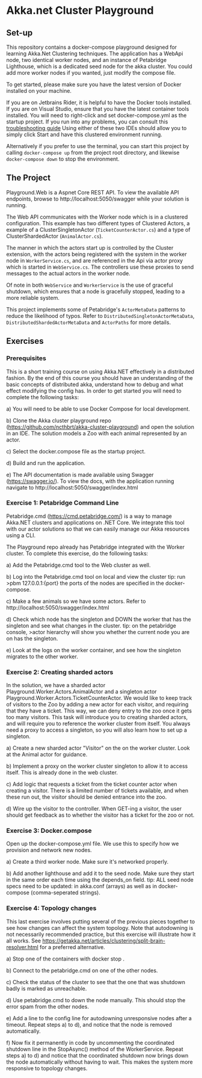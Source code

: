 # Akka.net Cluster Playground

## Set-up
This repository contains a docker-compose playground designed for learning Akka.Net Clustering techniques.
The application has a WebApi node, two identical worker nodes, and an instance of Petabridge Lighthouse, which is a dedicated seed node for the akka cluster.
You could add more worker nodes if you wanted, just modify the compose file.

To get started, please make sure you have the latest version of Docker installed on your machine.

If you are on Jetbrains Rider, it is helpful to have the Docker tools installed. 
If you are on Visual Studio, ensure that you have the latest container tools installed. You will need to right-click and set docker-compose.yml as the startup project. If you run into any problems,
you can consult this [troubleshooting guide](https://docs.microsoft.com/en-us/visualstudio/containers/vs-azure-tools-docker-troubleshooting-docker-errors?view=vs-2017)
Using either of these two IDEs should allow you to simply click Start and have this clustered environment running.  

Alternatively if you prefer to use the terminal, you can start this project by calling `docker-compose up` from the 
project root directory, and likewise `docker-compose down` to stop the environment.

## The Project
Playground.Web is a Aspnet Core REST API. To view the available API endpoints, browse to http://localhost:5050/swagger
while your solution is running. 

The Web API communicates with the Worker node which is in a clustered configuration. This example has two different 
types of Clustered Actors, a example of a ClusterSingletonActor (`TicketCounterActor.cs`) and a type of 
ClusterShardedActor (`AnimalActor.cs`).

The manner in which the actors start up is controlled by the Cluster extension, with the actors being registered with 
the system in the worker node in `WorkerService.cs`, and are referenced in the Api via actor proxy which is started in
`WebService.cs`. The controllers use these proxies to send messages to the actual actors in the worker node. 

Of note in both `WebService` and `WorkerService` is the use of graceful shutdown, which ensures that a node is gracefully
stopped, leading to a more reliable system. 

This project implements some of Petabridge's `ActorMetaData` patterns to reduce the likelihood of typos. 
Refer to `DistributedSingletonActorMetaData`, `DistributedShardedActorMetaData` and `ActorPaths` for more details.


## Exercises

### Prerequisites

This is a short training course on using Akka.NET effectively in a distributed fashion. By the end of this course you should have an understanding of the basic concepts of distributed akka, understand how to debug and what effect modifying the config has. In order to get started you will need to complete the following tasks:

a) You will need to be able to use Docker Compose for local development.

b) Clone the Akka cluster playground repo (https://github.com/ncthbrt/akka-cluster-playground) and open the solution in an IDE. The solution models a Zoo with each animal represented by an actor.

c) Select the docker.compose file as the startup project.

d) Build and run the application.

e) The API documentation is made available using Swagger (https://swagger.io/). To view the docs, with the application running navigate to http://localhost:5050/swagger/index.html


### Exercise 1: Petabridge Command Line

Petabridge.cmd (https://cmd.petabridge.com/) is a way to manage Akka.NET clusters and applications on .NET Core. We integrate this tool with our actor solutions so that we can easily manage our Akka resources using a CLI.

The Playground repo already has Petabridge integrated with the Worker cluster. To complete this exercise, do the following tasks:

a) Add the Petabridge.cmd tool to the Web cluster as well.

b) Log into the Petabridge.cmd tool on local and view the cluster
tip: run >pbm 127.0.0.1:{port}
the ports of the nodes are specified in the docker-compose.

c) Make a few animals so we have some actors. Refer to http://localhost:5050/swagger/index.html

d) Check which node has the singleton and DOWN the worker that has the singleton and see what changes in the cluster.
tip: on the petabridge console, >actor hierarchy will show you whether the current node you are on has the singleton.

e) Look at the logs on the worker container, and see how the singleton migrates to the other worker.

### Exercise 2: Creating sharded actors

In the solution, we have a sharded actor Playground.Worker.Actors.AnimalActor and a singleton actor Playground.Worker.Actors.TicketCounterActor. We would like to keep track of visitors to the Zoo by adding a new actor for each visitor, and requiring that they have a ticket. This way, we can deny entry to the zoo once it gets too many visitors. This task will introduce you to creating sharded actors, and will require you to reference the worker cluster from itself. You always need a proxy to access a singleton, so you will also learn how to set up a singleton.

a) Create a new sharded actor "Visitor" on the on the worker cluster. Look at the Animal actor for guidance.

b) Implement a proxy on the worker cluster singleton to allow it to access itself. This is already done in the web cluster.

c) Add logic that requests a ticket from the ticket counter actor when creating a visitor. There is a limited number of tickets available, and when these run out, the visitor should be denied entrance into the zoo.

d) Wire up the visitor to the controller. When GET-ing a visitor, the user should get feedback as to whether the visitor has a ticket for the zoo or not.

### Exercise 3: Docker.compose

Open up the docker-compose.yml file. We use this to specify how we provision and network new nodes.

a) Create a third worker node. Make sure it's networked properly.

b) Add another lighthouse and add it to the seed node. Make sure they start in the same order each time using the depends_on field.
tip: ALL seed node specs need to be updated: in akka.conf (arrays) as well as in docker-compose (comma-seperated strings).

### Exercise 4: Topology changes

This last exercise involves putting several of the previous pieces together to see how changes can affect the system topology. Note that autodowning is not necessarily recommended practice, but this exercise will illustrate how it all works. See https://getakka.net/articles/clustering/split-brain-resolver.html for a preferred alternative.

a) Stop one of the containers with docker stop <containername>.

b) Connect to the petabridge.cmd on one of the other nodes.

c) Check the status of the cluster to see that the one that was shutdown badly is marked as unreachable.

d) Use petabridge.cmd to down the node manually. This should stop the error spam from the other nodes.

e) Add a line to the config line for autodowning unresponsive nodes after a timeout. 
Repeat steps a) to d), and notice that the node is removed automatically.

f) Now fix it permanently in code by uncommenting the coordinated shutdown line in the StopAsync() method of the WorkerService.
Repeat steps a) to d) and notice that the coordinated shutdown now brings down the node automatically without having to wait. This makes the system more responsive to topology changes.